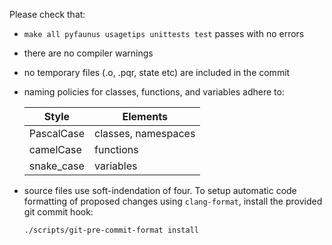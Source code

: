 Please check that:

- `make all pyfaunus usagetips unittests test` passes with no errors
- there are no compiler warnings
- no temporary files (.o, .pqr, state etc) are included in the commit
- naming policies for classes, functions, and variables adhere to:

  Style      | Elements
  ---------- | -------------------------
  PascalCase | classes, namespaces
  camelCase  | functions
  snake_case | variables

- source files use soft-indendation of four. To setup automatic
  code formatting of proposed changes using `clang-format`, install
  the provided git commit hook:

  ``` bash
  ./scripts/git-pre-commit-format install
  ```
